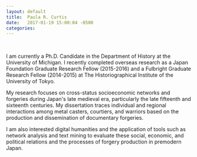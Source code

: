 ```yaml
---
layout: default
title:  Paula R. Curtis
date:   2017-01-19 15:00:04 -0500
categories:
---
```


<p>&nbsp;</p>

I am currently a Ph.D. Candidate in the Department of History at the University of Michigan. I recently completed overseas research as a Japan Foundation Graduate Research Fellow (2015-2016) and a Fulbright Graduate Research Fellow (2014-2015) at The Historiographical Institute of the University of Tokyo.

My research focuses on cross-status socioeconomic networks and forgeries during Japan's late medieval era, particularly the late fifteenth and sixteenth centuries. My dissertation traces individual and regional interactions among metal casters, courtiers, and warriors based on the production and dissemination of documentary forgeries.

I am also interested digital humanities and the application of tools such as network analysis and text mining to evaluate these social, economic, and political relations and the processes of forgery production in premodern Japan.
